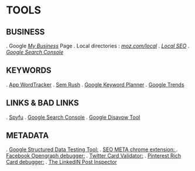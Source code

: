 # TOOLS

## BUSINESS

  . Google [*My Business*](https://www.google.com/intl/fr_fr/business/) Page
  . Local directories : [*moz.com/local*](https://moz.com/local)
  . [*Local SEO*](https://seo.co/local-seo/)
  . [*Google Search Console*](https://developers.google.com/search)

## KEYWORDS

  . [App WordTracker](https://www.wordtracker.com/)
  . [Sem Rush](https://www.semrush.com/)
  . [Google Keyword Planner](https://ads.google.com/home/tools/keyword-pla)
  . [Google Trends](https://trends.google.com/trends/)

## LINKS & BAD LINKS

  . [Spyfu](https://www.spyfu.com/)
  . [Google Search Console](https://search.google.com/search-console/)
  . [Google Disavow Tool](https://support.google.com/webmasters/answer/)

## METADATA

  . [Google Structured Data Testing Tool:](https://search.google.com/structured-dat/testing-tool)
  . [SEO META chrome extension: ](http://www.seo-extension.com)
  . [Facebook Opengraph debugger:](https://developers.facebook.com/tools/debug/)
  . [Twitter Card Validator:](https://cards-dev.twitter.com/validator/)
  . [Pinterest Rich Card debugger:](https://developers.pinterestcom/tools/url-debugger/)
  . [The LinkedIN Post Inspector](https://www.linkedin.com/post-inspector/)
